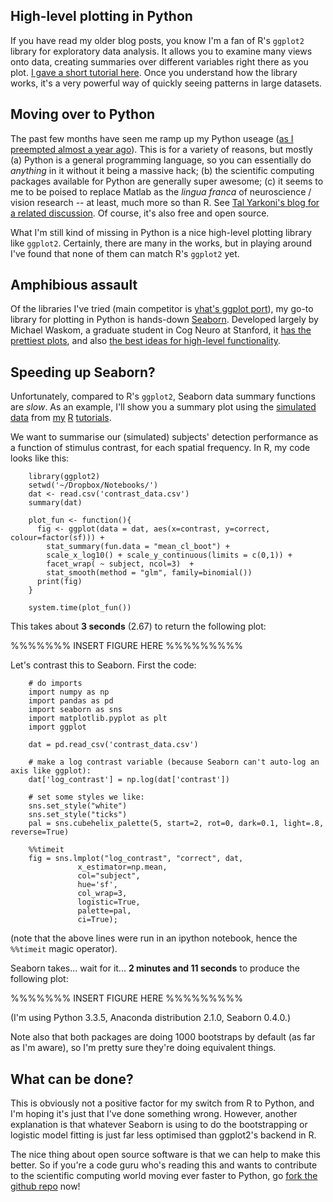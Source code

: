 ## High-level plotting in Python

If you have read my older blog posts, you know I'm a fan of R's `ggplot2` library for exploratory data analysis. It allows you to examine many views onto data, creating summaries over different variables right there as you plot. [I gave a short tutorial here](http://tomwallis.info/2014/04/21/graphically-exploring-data-using-ggplot2/). Once you understand how the library works, it's a very powerful way of quickly seeing patterns in large datasets.

## Moving over to Python

The past few months have seen me ramp up my Python useage ([as I preempted almost a year ago](http://tomwallis.info/2014/01/14/my-current-direction-in-scientific-computing/)). This is for a variety of reasons, but mostly (a) Python is a general programming language, so you can essentially do *anything* in it without it being a massive hack; (b) the scientific computing packages available for Python are generally super awesome; (c) it seems to me to be poised to replace Matlab as the *lingua franca* of neuroscience / vision research -- at least, much more so than R. See [Tal Yarkoni's blog for a related discussion](http://www.talyarkoni.org/blog/2013/11/18/the-homogenization-of-scientific-computing-or-why-python-is-steadily-eating-other-languages-lunch/). Of course, it's also free and open source.

What I'm still kind of missing in Python is a nice high-level plotting library like `ggplot2`. Certainly, there are many in the works, but in playing around I've found that none of them can match R's `ggplot2` yet. 

## Amphibious assault

Of the libraries I've tried (main competitor is [yhat's ggplot port](http://ggplot.yhathq.com/)), my go-to library for plotting in Python is hands-down [Seaborn](http://web.stanford.edu/~mwaskom/software/seaborn/index.html). Developed largely by Michael Waskom, a graduate student in Cog Neuro at Stanford, it [has the prettiest plots](http://web.stanford.edu/~mwaskom/software/seaborn/tutorial/aesthetics.html#removing-spines-with-despine), and also [the best ideas for high-level functionality](http://web.stanford.edu/~mwaskom/software/seaborn/tutorial/quantitative_linear_models.html).

## Speeding up Seaborn?

Unfortunately, compared to R's `ggplot2`, Seaborn data summary functions are *slow*. As an example, I'll show you a summary plot using the [simulated data](http://github.com/tomwallis/blog_stuff/blob/master/out/contrast_data.csv) from [my](http://tomwallis.info/2014/03/26/data-import-in-r/) [R](http://tomwallis.info/2014/04/21/graphically-exploring-data-using-ggplot2/) [tutorials](http://tomwallis.info/2014/05/06/simulating-data/). 

We want to summarise our (simulated) subjects' detection performance as a function of stimulus contrast, for each spatial frequency. In R, my code looks like this:

```
    library(ggplot2)
    setwd('~/Dropbox/Notebooks/')
    dat <- read.csv('contrast_data.csv')
    summary(dat)

    plot_fun <- function(){
      fig <- ggplot(data = dat, aes(x=contrast, y=correct, colour=factor(sf))) +
        stat_summary(fun.data = "mean_cl_boot") + 
        scale_x_log10() + scale_y_continuous(limits = c(0,1)) + 
        facet_wrap( ~ subject, ncol=3)  +  
        stat_smooth(method = "glm", family=binomial())
      print(fig)
    }
    
    system.time(plot_fun())
```

This takes about **3 seconds** (2.67) to return the following plot:

%%%%%%% INSERT FIGURE HERE %%%%%%%%%

Let's contrast this to Seaborn. First the code:

```
    # do imports
    import numpy as np
    import pandas as pd
    import seaborn as sns
    import matplotlib.pyplot as plt
    import ggplot

    dat = pd.read_csv('contrast_data.csv')
    
    # make a log contrast variable (because Seaborn can't auto-log an axis like ggplot):
    dat['log_contrast'] = np.log(dat['contrast'])
    
    # set some styles we like:
    sns.set_style("white")
    sns.set_style("ticks")
    pal = sns.cubehelix_palette(5, start=2, rot=0, dark=0.1, light=.8, reverse=True)
    
    %%timeit
    fig = sns.lmplot("log_contrast", "correct", dat, 
               x_estimator=np.mean, 
               col="subject",
               hue='sf',
               col_wrap=3,
               logistic=True,
               palette=pal,
               ci=True);
```

(note that the above lines were run in an ipython notebook, hence the `%%timeit` magic operator).

Seaborn takes... wait for it... **2 minutes and 11 seconds** to produce the following plot: 

%%%%%%% INSERT FIGURE HERE %%%%%%%%%

(I'm using Python 3.3.5, Anaconda distribution 2.1.0, Seaborn 0.4.0.)

Note also that both packages are doing 1000 bootstraps by default (as far as I'm aware), so I'm pretty sure they're doing equivalent things.

## What can be done?

This is obviously not a positive factor for my switch from R to Python, and I'm hoping it's just that I've done something wrong. However, another explanation is that whatever Seaborn is using to do the bootstrapping or logistic model fitting is just far less optimised than ggplot2's backend in R.

The nice thing about open source software is that we can help to make this better. So if you're a code guru who's reading this and wants to contribute to the scientific computing world moving ever faster to Python, go [fork the github repo](https://github.com/mwaskom/seaborn) now!
